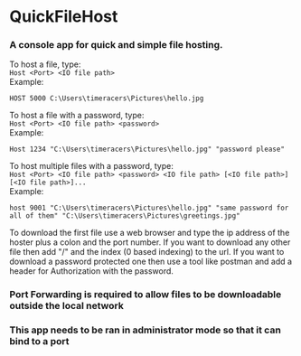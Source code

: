 # QuickFileHost
### A console app for quick and simple file hosting.

To host a file, type:  
`Host <Port> <IO file path>`  
Example:
```console 
HOST 5000 C:\Users\timeracers\Pictures\hello.jpg
```

To host a file with a password, type:  
`Host <Port> <IO file path> <password>`  
Example:
```console 
Host 1234 "C:\Users\timeracers\Pictures\hello.jpg" "password please"
```

To host multiple files with a password, type:  
`Host <Port> <IO file path> <password> <IO file path> [<IO file path>] [<IO file path>]...`  
Example:
```console 
host 9001 "C:\Users\timeracers\Pictures\hello.jpg" "same password for all of them" "C:\Users\timeracers\Pictures\greetings.jpg"
```

To download the first file use a web browser and type the ip address of the hoster plus a colon and the port number.
If you want to download any other file then add "/" and the index (0 based indexing) to the url.
If you want to download a password protected one then use a tool like postman and add a header for Authorization with the password.

### Port Forwarding is required to allow files to be downloadable outside the local network
### This app needs to be ran in administrator mode so that it can bind to a port
